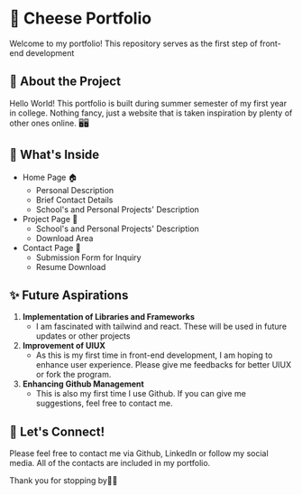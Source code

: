 # 📁 Cheese Portfolio

<div >Welcome to my portfolio! This repository serves as the first step of front-end development</div>

## 📌 About the Project
Hello World! This portfolio is built during summer semester of my first year in college. Nothing fancy, just a website that is taken inspiration by plenty of other ones online. 🖥️🖥️


## 📁 What's Inside

- Home Page 🏠
   - Personal Description
   - Brief Contact Details
   - School's and Personal Projects' Description
- Project Page 📄
  - School's and Personal Projects' Description
  - Download Area
- Contact Page 📱
  - Submission Form for Inquiry
  - Resume Download



## ✨ Future Aspirations

1.  __Implementation of Libraries and Frameworks__
    - I am fascinated with tailwind and react. These will be used in future updates or other projects
2.  __Improvement of UIUX__
    - As this is my first time in front-end development, I am hoping to enhance user experience. Please give me feedbacks for better UIUX or fork the program.
3.  __Enhancing Github Management__
    - This is also my first time I use Github. If you can give me suggestions, feel free to contact me.


## 🔗 Let's Connect!

Please feel free to contact me via Github, LinkedIn or follow my social media. All of the contacts are included in my portfolio.

Thank you for stopping by🙏🙏

